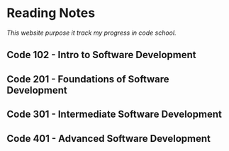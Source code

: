 # Reading Notes #
*This website purpose it track my progress in code school.*
## Code 102 - Intro to Software Development ##
## Code 201 - Foundations of Software Development ##
## Code 301 - Intermediate Software Development ##
## Code 401 - Advanced Software Development ##
